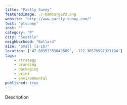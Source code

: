 ```yaml
---
title: "Partly Sunny"
featuredImage: ./-hamburgers.png
website: "http://www.partly-sunny.com/"
twit: "ptsunny"
inst: ""
category: "P"
city: "Seattle"
neighborhood: "Ballard"
size: "Small (1-10)"
location: ['47.66951335049689','-122.38576997321194']
tags:
    - strategy
    - branding
    - packaging
    - print
    - environmental
published: true
---
```


Description
